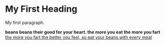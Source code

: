 <!DOCTYPE html>
<html>
 <body>
<h1>My First Heading</h1>
  <p>My first paragraph.</p>
 </body>
</html>
<b>beans beans their good for your heart. the more you eat the more you fart</b>
  <u>the more you fart the better you feel, so eat your beans with every meal</u>
